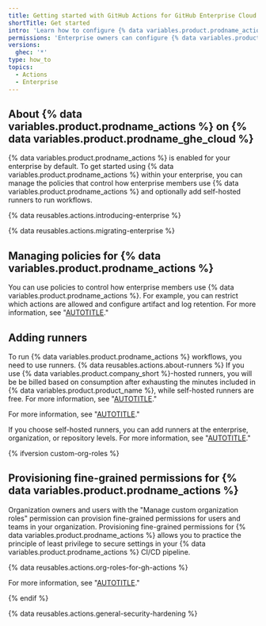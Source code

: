 ```yaml
---
title: Getting started with GitHub Actions for GitHub Enterprise Cloud
shortTitle: Get started
intro: 'Learn how to configure {% data variables.product.prodname_actions %} on {% data variables.product.prodname_ghe_cloud %}.'
permissions: 'Enterprise owners can configure {% data variables.product.prodname_actions %}.{% ifversion custom-org-roles %}<br><br>Users with the "Manage organization Actions policies" permission manage all settings on the "Actions General" settings page, except for self-hosted runners settings.<br><br>Users with the "Manage organization runners and runner groups" permission can manage GitHub-hosted runners, self-hosted runners, and runner groups, and control where self-hosted runners can be created.{% endif %}'
versions:
  ghec: '*'
type: how_to
topics:
  - Actions
  - Enterprise
---
```


## About {% data variables.product.prodname_actions %} on {% data variables.product.prodname_ghe_cloud %}

{% data variables.product.prodname_actions %} is enabled for your enterprise by default. To get started using {% data variables.product.prodname_actions %} within your enterprise, you can manage the policies that control how enterprise members use {% data variables.product.prodname_actions %} and optionally add self-hosted runners to run workflows.

{% data reusables.actions.introducing-enterprise %}

{% data reusables.actions.migrating-enterprise %}

## Managing policies for {% data variables.product.prodname_actions %}

You can use policies to control how enterprise members use {% data variables.product.prodname_actions %}. For example, you can restrict which actions are allowed and configure artifact and log retention. For more information, see "[AUTOTITLE](/admin/policies/enforcing-policies-for-your-enterprise/enforcing-policies-for-github-actions-in-your-enterprise)."

## Adding runners

To run {% data variables.product.prodname_actions %} workflows, you need to use runners. {% data reusables.actions.about-runners %} If you use {% data variables.product.company_short %}-hosted runners, you will be be billed based on consumption after exhausting the minutes included in {% data variables.product.product_name %}, while self-hosted runners are free. For more information, see "[AUTOTITLE](/billing/managing-billing-for-github-actions/about-billing-for-github-actions)."

For more information, see "[AUTOTITLE](/actions/hosting-your-own-runners/managing-self-hosted-runners/about-self-hosted-runners)."

If you choose self-hosted runners, you can add runners at the enterprise, organization, or repository levels. For more information, see "[AUTOTITLE](/actions/hosting-your-own-runners/managing-self-hosted-runners/adding-self-hosted-runners)."

{% ifversion custom-org-roles %}

## Provisioning fine-grained permissions for {% data variables.product.prodname_actions %}

Organization owners and users with the "Manage custom organization roles" permission can provision fine-grained permissions for users and teams in your organization. Provisioning fine-grained permissions for {% data variables.product.prodname_actions %} allows you to practice the principle of least privilege to secure settings in your {% data variables.product.prodname_actions %} CI/CD pipeline.

{% data reusables.actions.org-roles-for-gh-actions %}

For more information, see "[AUTOTITLE](/organizations/managing-peoples-access-to-your-organization-with-roles/managing-custom-organization-roles)."

{% endif %}

{% data reusables.actions.general-security-hardening %}
